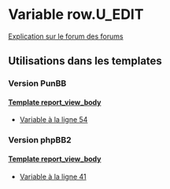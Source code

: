 # Variable row.U_EDIT
[Explication sur le forum des forums](http://forum.forumactif.com/t294113-listing-des-variables#row.U_EDIT)

## Utilisations dans les templates

### Version PunBB

#### [Template report_view_body](punbb/report_view_body.md)
* [Variable à la ligne 54](../punbb/report_view_body.tpl#L54)

### Version phpBB2

#### [Template report_view_body](subsilver/report_view_body.md)
* [Variable à la ligne 41](../subsilver/report_view_body.tpl#L41)